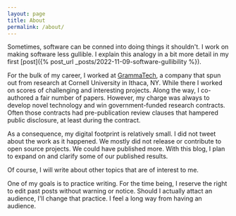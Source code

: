 ```yaml
---
layout: page
title: About
permalink: /about/
---
```


Sometimes, software can be conned into doing things it shouldn't.  I work on
making software less gullible.  I explain this analogy in a bit more detail in
my first [post]({% post_url _posts/2022-11-09-software-gullibility %}).

For the bulk of my career, I worked at [GrammaTech](https://www.grammatech.com),
a company that spun out from research at Cornell University in Ithaca, NY.
While there I worked on scores of challenging and interesting projects.  Along
the way, I co-authored a fair number of papers.  However, my charge was always
to develop novel technology and win government-funded research contracts.  Often
those contracts had pre-publication review clauses that hampered public
disclosure, at least during the contract.

As a consequence, my digital footprint is relatively small.  I did not tweet
about the work as it happened.  We mostly did not release or contribute to open
source projects.  We could have published more.  With this blog, I plan to
expand on and clarify some of our published results.

Of course, I will write about other topics that are of interest to me.

One of my goals is to practice writing.  For the time being, I reserve the right
to edit past posts without warning or notice.  Should I actually attact an
audience, I'll change that practice.  I feel a long way from having an audience.
